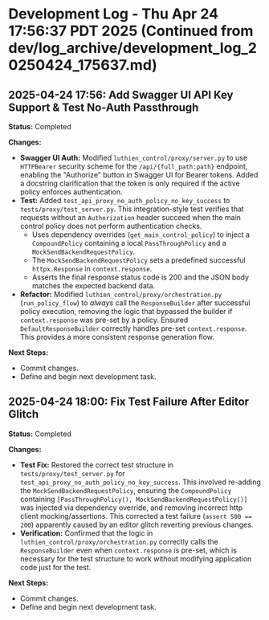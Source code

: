 # Development Log - Thu Apr 24 17:56:37 PDT 2025 (Continued from dev/log_archive/development_log_20250424_175637.md)

## 2025-04-24 17:56: Add Swagger UI API Key Support & Test No-Auth Passthrough

**Status:** Completed

**Changes:**
- **Swagger UI Auth:** Modified `luthien_control/proxy/server.py` to use `HTTPBearer` security scheme for the `/api/{full_path:path}` endpoint, enabling the "Authorize" button in Swagger UI for Bearer tokens. Added a docstring clarification that the token is only required if the active policy enforces authentication.
- **Test:** Added `test_api_proxy_no_auth_policy_no_key_success` to `tests/proxy/test_server.py`. This integration-style test verifies that requests without an `Authorization` header succeed when the main control policy does not perform authentication checks.
    - Uses dependency overrides (`get_main_control_policy`) to inject a `CompoundPolicy` containing a local `PassThroughPolicy` and a `MockSendBackendRequestPolicy`.
    - The `MockSendBackendRequestPolicy` sets a predefined successful `httpx.Response` in `context.response`.
    - Asserts the final response status code is 200 and the JSON body matches the expected backend data.
- **Refactor:** Modified `luthien_control/proxy/orchestration.py` (`run_policy_flow`) to *always* call the `ResponseBuilder` after successful policy execution, removing the logic that bypassed the builder if `context.response` was pre-set by a policy. Ensured `DefaultResponseBuilder` correctly handles pre-set `context.response`. This provides a more consistent response generation flow.

**Next Steps:**
- Commit changes.
- Define and begin next development task.

## 2025-04-24 18:00: Fix Test Failure After Editor Glitch

**Status:** Completed

**Changes:**
- **Test Fix:** Restored the correct test structure in `tests/proxy/test_server.py` for `test_api_proxy_no_auth_policy_no_key_success`. This involved re-adding the `MockSendBackendRequestPolicy`, ensuring the `CompoundPolicy` containing `[PassThroughPolicy(), MockSendBackendRequestPolicy()]` was injected via dependency override, and removing incorrect http client mocking/assertions. This corrected a test failure (`assert 500 == 200`) apparently caused by an editor glitch reverting previous changes.
- **Verification:** Confirmed that the logic in `luthien_control/proxy/orchestration.py` correctly calls the `ResponseBuilder` even when `context.response` is pre-set, which is necessary for the test structure to work without modifying application code just for the test.

**Next Steps:**
- Commit changes.
- Define and begin next development task.

